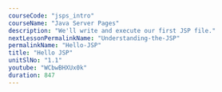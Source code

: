 ```yaml
---
courseCode: "jsps_intro"
courseName: "Java Server Pages"
description: "We'll write and execute our first JSP file."
nextLessonPermalinkName: "Understanding-the-JSP"
permalinkName: "Hello-JSP"
title: "Hello JSP"
unitSlNo: "1.1"
youtube: "WCbwBHXUx0k"
duration: 847
---
```


